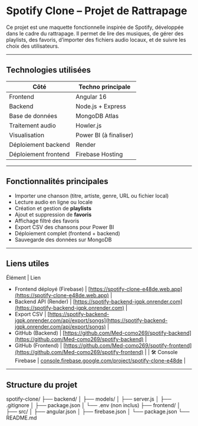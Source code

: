 # Spotify Clone – Projet de Rattrapage

Ce projet est une maquette fonctionnelle inspirée de Spotify, développée dans le cadre du rattrapage. Il permet de lire des musiques, de gérer des playlists, des favoris, d’importer des fichiers audio locaux, et de suivre les choix des utilisateurs.

---

##  Technologies utilisées

| Côté | Techno principale |
|------|-------------------|
| Frontend | Angular 16 |
| Backend  | Node.js + Express |
| Base de données | MongoDB Atlas |
| Traitement audio | Howler.js |
| Visualisation | Power BI (à finaliser) |
| Déploiement backend | Render |
| Déploiement frontend | Firebase Hosting |

---

##  Fonctionnalités principales

- Importer une chanson (titre, artiste, genre, URL ou fichier local)  
- Lecture audio en ligne ou locale  
- Création et gestion de **playlists**  
- Ajout et suppression de **favoris**  
- Affichage filtré des favoris  
- Export CSV des chansons pour Power BI  
- Déploiement complet (frontend + backend)  
- Sauvegarde des données sur MongoDB  

---

##  Liens utiles

 Élément | Lien 
- Frontend déployé (Firebase) | [https://spotify-clone-e48de.web.app](https://spotify-clone-e48de.web.app) |
- Backend API (Render) | [https://spotify-backend-jgpk.onrender.com](https://spotify-backend-jgpk.onrender.com) |
- Export CSV | [https://spotify-backend-jgpk.onrender.com/api/export/songs](https://spotify-backend-jgpk.onrender.com/api/export/songs) |
- GitHub (Backend) | [https://github.com/Med-como269/spotify-backend](https://github.com/Med-como269/spotify-backend) |
- GitHub (Frontend) | [https://github.com/Med-como269/spotify-frontend](https://github.com/Med-como269/spotify-frontend) |
| 🛠️ Console Firebase | [console.firebase.google.com/project/spotify-clone-e48de](https://console.firebase.google.com/project/spotify-clone-e48de/overview) |

----

##  Structure du projet

spotify-clone/
├── backend/
│ ├── models/
│ ├── server.js
│ ├── .gitignore
│ ├── package.json
│ └── .env (non inclus)
├── frontend/
│ ├── src/
│ ├── angular.json
│ ├── firebase.json
│ └── package.json
└── README.md
